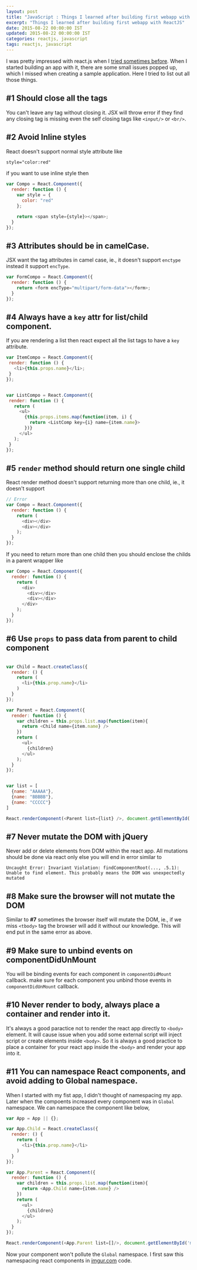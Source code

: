 ```yaml
---
layout: post
title: "JavaScript : Things I learned after building first webapp with ReactJS"
excerpt: "Things I learned after building first webapp with ReactJS"
date: 2015-08-22 00:00:00 IST
updated: 2015-08-22 00:00:00 IST
categories: reactjs, javascript
tags: reactjs, javascript
---
```


I was pretty impressed with react.js when I [tried sometimes before](/2014/05/getting-started-with-react.html). When I started building an app with it, there are some small issues popped up, which I missed when creating a sample application. Here I tried to list out all those things.

## \#1 Should close all the tags

You can't leave any tag without closing it. JSX will throw error if they find any closing tag is missing even the self closing tags like `<input/>` or `<br/>`.

## \#2 Avoid Inline styles

React doesn't support normal style attribute like

```html
style="color:red"
```

if you want to use inline style then

```js
var Compo = React.Component({
  render: function () {
    var style = {
      color: "red"
    };

    return <span style={style}></span>;
  }
});
```

## \#3 Attributes should be in camelCase.

JSX want the tag attributes in camel case, ie., it doesn't support `enctype` instead it support `encType`.

```js
var FormCompo = React.Component({
  render: function () {
    return <form encType="multipart/form-data"></form>;
  }
});
```

## \#4 Always have a `key` attr for list/child component.
If you are rendering a list then react expect all the list tags to have a `key` attribute.

 ```js
var ItemCompo = React.Component({
  render: function () {
    <li>{this.props.name}</li>;
  }
});


var ListCompo = React.Component({
  render: function () {
    return (
      <ul>
        {this.props.items.map(function(item, i) {
          return <ListComp key={i} name={item.name}>
        })}
      </ul>
    );
  }
});
```

## \#5 `render` method should return one single child

React render method doesn't support returning more than one child, ie., it doesn't support

```js
// Error 
var Compo = React.Component({
  render: function () {
    return (
      <div></div>
      <div></div>
    );
  }
});
```

If you need to return more than one child then you should enclose the childs in a parent wrapper like


```js
var Compo = React.Component({
  render: function () {
    return (
      <div>
        <div></div>
        <div></div>
      </div>
    );
  }
});
```

## \#6 Use `props` to pass data from parent to child component

```js

var Child = React.createClass({
  render: () {
    return (
      <li>{this.prop.name}</li>
    ) 
  }
});

var Parent = React.Component({
  render: function () {
    var children = this.props.list.map(function(item){
      return <Child name={item.name} />
    })
    return (
      <ul>
        {children}
      </ul>
    );
  }
});


var list = [
  {name: "AAAAA"},
  {name: "BBBBB"},
  {name: "CCCCC"}
]

React.renderComponent(<Parent list={list} />, document.getElementById('app'));
```
## \#7 Never mutate the DOM with jQuery

Never add or delete elements from DOM within the react app. All mutations should be done via react only else you will end in error similar to

```
Uncaught Error: Invariant Violation: findComponentRoot(..., .5.1): Unable to find element. This probably means the DOM was unexpectedly mutated 
```
## \#8 Make sure the browser will not mutate the DOM

Similar to **\#7** sometimes the browser itself will mutate the DOM, ie., if we miss `<tbody>` tag the browser will add it without our knowledge. This will end put in the same error as above.

## \#9 Make sure to unbind events on componentDidUnMount

You will be binding events for each component in `componentDidMount` callback. make sure for each component you unbind those events in `componentDidUnMount` callback.

## \#10 Never render to body, always place a container and render into it.

It's always a good paractice not to render the react app directly to `<body>` element. It will cause issue when you add some external script will inject script or create elements inside `<body>`. So it is always a good practice to place a container for your react app inside the `<body>` and render your app into it.

## \#11 You can namespace React components, and avoid adding to Global namespace.

When I started with my fist app, I didn't thought of namespacing my app. Later when the compoents increased every component was in `Global` namespace. We can namespace the component like below,


```js
var App = App || {};

var App.Child = React.createClass({
  render: () {
    return (
      <li>{this.prop.name}</li>
    ) 
  }
});

var App.Parent = React.Component({
  render: function () {
    var children = this.props.list.map(function(item){
      return <App.Child name={item.name} />
    })
    return (
      <ul>
        {children}
      </ul>
    );
  }
});

React.renderComponent(<App.Parent list=[]/>, document.getElementById('my-app'));
```
Now your component won't pollute the `Global` namespace. I first saw this namespacing react components in [imgur.com](http://imgur.com) code.
